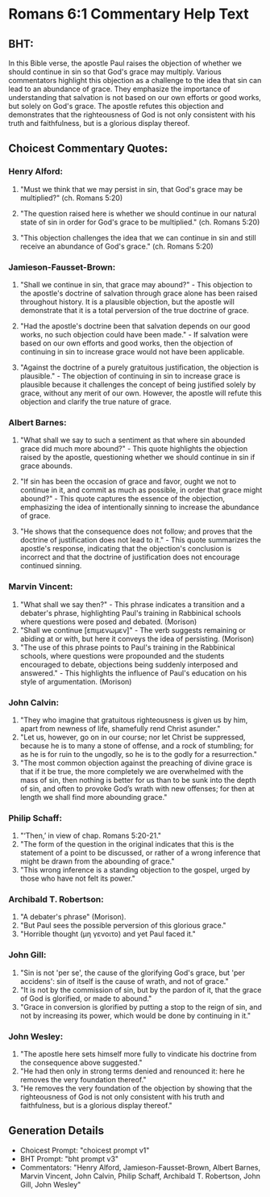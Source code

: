 # Romans 6:1 Commentary Help Text

## BHT:
In this Bible verse, the apostle Paul raises the objection of whether we should continue in sin so that God's grace may multiply. Various commentators highlight this objection as a challenge to the idea that sin can lead to an abundance of grace. They emphasize the importance of understanding that salvation is not based on our own efforts or good works, but solely on God's grace. The apostle refutes this objection and demonstrates that the righteousness of God is not only consistent with his truth and faithfulness, but is a glorious display thereof.

## Choicest Commentary Quotes:
### Henry Alford:
1. "Must we think that we may persist in sin, that God's grace may be multiplied?" (ch. Romans 5:20)

2. "The question raised here is whether we should continue in our natural state of sin in order for God's grace to be multiplied." (ch. Romans 5:20)

3. "This objection challenges the idea that we can continue in sin and still receive an abundance of God's grace." (ch. Romans 5:20)

### Jamieson-Fausset-Brown:
1. "Shall we continue in sin, that grace may abound?" - This objection to the apostle's doctrine of salvation through grace alone has been raised throughout history. It is a plausible objection, but the apostle will demonstrate that it is a total perversion of the true doctrine of grace. 

2. "Had the apostle's doctrine been that salvation depends on our good works, no such objection could have been made." - If salvation were based on our own efforts and good works, then the objection of continuing in sin to increase grace would not have been applicable. 

3. "Against the doctrine of a purely gratuitous justification, the objection is plausible." - The objection of continuing in sin to increase grace is plausible because it challenges the concept of being justified solely by grace, without any merit of our own. However, the apostle will refute this objection and clarify the true nature of grace.

### Albert Barnes:
1. "What shall we say to such a sentiment as that where sin abounded grace did much more abound?" - This quote highlights the objection raised by the apostle, questioning whether we should continue in sin if grace abounds. 

2. "If sin has been the occasion of grace and favor, ought we not to continue in it, and commit as much as possible, in order that grace might abound?" - This quote captures the essence of the objection, emphasizing the idea of intentionally sinning to increase the abundance of grace. 

3. "He shows that the consequence does not follow; and proves that the doctrine of justification does not lead to it." - This quote summarizes the apostle's response, indicating that the objection's conclusion is incorrect and that the doctrine of justification does not encourage continued sinning.

### Marvin Vincent:
1. "What shall we say then?" - This phrase indicates a transition and a debater's phrase, highlighting Paul's training in Rabbinical schools where questions were posed and debated. (Morison)
2. "Shall we continue [επιμενωμεν]" - The verb suggests remaining or abiding at or with, but here it conveys the idea of persisting. (Morison)
3. "The use of this phrase points to Paul's training in the Rabbinical schools, where questions were propounded and the students encouraged to debate, objections being suddenly interposed and answered." - This highlights the influence of Paul's education on his style of argumentation. (Morison)

### John Calvin:
1. "They who imagine that gratuitous righteousness is given us by him, apart from newness of life, shamefully rend Christ asunder."
2. "Let us, however, go on in our course; nor let Christ be suppressed, because he is to many a stone of offense, and a rock of stumbling; for as he is for ruin to the ungodly, so he is to the godly for a resurrection."
3. "The most common objection against the preaching of divine grace is that if it be true, the more completely we are overwhelmed with the mass of sin, then nothing is better for us than to be sunk into the depth of sin, and often to provoke God’s wrath with new offenses; for then at length we shall find more abounding grace."

### Philip Schaff:
1. "‘Then,’ in view of chap. Romans 5:20-21." 
2. "The form of the question in the original indicates that this is the statement of a point to be discussed, or rather of a wrong inference that might be drawn from the abounding of grace." 
3. "This wrong inference is a standing objection to the gospel, urged by those who have not felt its power."

### Archibald T. Robertson:
1. "A debater's phrase" (Morison).
2. "But Paul sees the possible perversion of this glorious grace."
3. "Horrible thought (μη γενοιτο) and yet Paul faced it."

### John Gill:
1. "Sin is not 'per se', the cause of the glorifying God's grace, but 'per accidens': sin of itself is the cause of wrath, and not of grace."
2. "It is not by the commission of sin, but by the pardon of it, that the grace of God is glorified, or made to abound."
3. "Grace in conversion is glorified by putting a stop to the reign of sin, and not by increasing its power, which would be done by continuing in it."

### John Wesley:
1. "The apostle here sets himself more fully to vindicate his doctrine from the consequence above suggested."
2. "He had then only in strong terms denied and renounced it: here he removes the very foundation thereof."
3. "He removes the very foundation of the objection by showing that the righteousness of God is not only consistent with his truth and faithfulness, but is a glorious display thereof."


## Generation Details
- Choicest Prompt: "choicest prompt v1"
- BHT Prompt: "bht prompt v3"
- Commentators: "Henry Alford, Jamieson-Fausset-Brown, Albert Barnes, Marvin Vincent, John Calvin, Philip Schaff, Archibald T. Robertson, John Gill, John Wesley"
